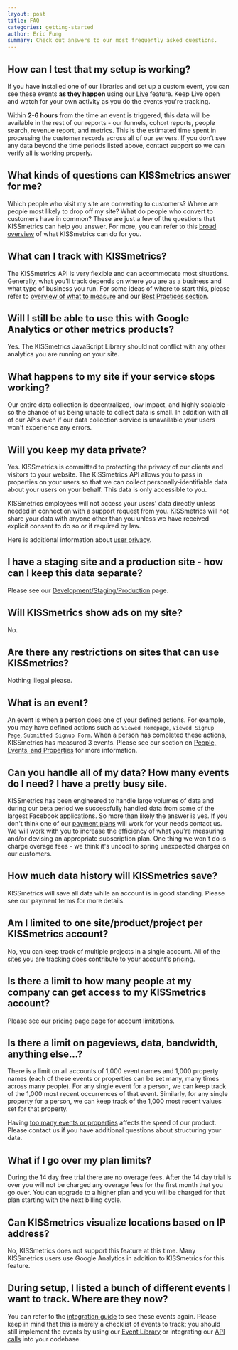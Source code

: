 ```yaml
---
layout: post
title: FAQ
categories: getting-started
author: Eric Fung
summary: Check out answers to our most frequently asked questions.
---
```

## How can I test that my setup is working?

If you have installed one of our libraries and set up a custom event, you can see these events **as they happen** using our [Live][live] feature. Keep Live open and watch for your own activity as you do the events you're tracking.

Within **2-6 hours** from the time an event is triggered, this data will be available in the rest of our reports - our funnels, cohort reports, people search, revenue report, and metrics. This is the estimated time spent in processing the customer records across all of our servers. If you don’t see any data beyond the time periods listed above, contact support so we can verify all is working properly.

## What kinds of questions can KISSmetrics answer for me?

Which people who visit my site are converting to customers? Where are people most likely to drop off my site? What do people who convert to customers have in common? These are just a few of the questions that KISSmetrics can help you answer. For more, you can refer to this [broad overview][what-to-do] of what KISSmetrics can do for you.

## What can I track with KISSmetrics?

The KISSmetrics API is very flexible and can accommodate most situations. Generally, what you'll track depends on where you are as a business and what type of business you run. For some ideas of where to start this, please refer to [overview of what to measure][what-to-measure] and our [Best Practices section][best-practices].

## Will I still be able to use this with Google Analytics or other metrics products?

Yes. The KISSmetrics JavaScript Library should not conflict with any other analytics you are running on your site.

## What happens to my site if your service stops working?

Our entire data collection is decentralized, low impact, and highly scalable - so the chance of us being unable to collect data is small. In addition with all of our APIs even if our data collection service is unavailable your users won't experience any errors.

## Will you keep my data private?

Yes. KISSmetrics is committed to protecting the privacy of our clients and visitors to your website. The KISSmetrics API allows you to pass in properties on your users so that we can collect personally-identifiable data about your users on your behalf. This data is only accessible to you.

KISSmetrics employees will not access your users' data directly unless needed in connection with a support request from you. KISSmetrics will not share your data with anyone other than you unless we have received explicit consent to do so or if required by law.

Here is additional information about [user privacy][privacy].

## I have a staging site and a production site - how can I keep this data separate?

Please see our [Development/Staging/Production][dsp] page.

## Will KISSmetrics show ads on my site?

No.

## Are there any restrictions on sites that can use KISSmetrics?

Nothing illegal please.

## What is an event?

An event is when a person does one of your defined actions.  For example, you may have defined actions such as `Viewed Homepage`, `Viewed Signup Page`, `Submitted Signup Form`.  When a person has completed these actions, KISSmetrics has measured 3 events. Please see our section on [People, Events, and Properties][pep] for more information.

## Can you handle all of my data? How many events do I need?  I have a pretty busy site.

KISSmetrics has been engineered to handle large volumes of data and during our beta period we successfully handled data from some of the largest Facebook applications. So more than likely the answer is yes. If you don't think one of our [payment plans][pricing] will work for your needs contact us. We will work with you to increase the efficiency of what you're measuring and/or devising an appropriate subscription plan.  One thing we won't do is charge overage fees - we think it's uncool to spring unexpected charges on our customers.

## How much data history will KISSmetrics save?

KISSmetrics will save all data while an account is in good standing. Please see our payment terms for more details.

## Am I limited to one site/product/project per KISSmetrics account?

No, you can keep track of multiple projects in a single account. All of the sites you are tracking does contribute to your account's [pricing][pricing].

## Is there a limit to how many people at my company can get access to my KISSmetrics account?

Please see our [pricing page][pricing] page for account limitations.

## Is there a limit on pageviews, data, bandwidth, anything else...?

There is a limit on all accounts of 1,000 event names and 1,000 property names (each of these events or properties can be set many, many times across many people). For any single event for a person, we can keep track of the 1,000 most recent occurrences of that event. Similarly, for any single property for a person, we can keep track of the 1,000 most recent values set for that property.

Having [too many events or properties][too-many] affects the speed of our product. Please contact us if you have additional questions about structuring your data.

## What if I go over my plan limits?

During the 14 day free trial there are no overage fees. After the 14 day trial is over you will not be charged any overage fees for the first month that you go over. You can upgrade to a higher plan and you will be charged for that plan starting with the next billing cycle.

## Can KISSmetrics visualize locations based on IP address?

No, KISSmetrics does not support this feature at this time. Many KISSmetrics users use Google Analytics in addition to KISSmetrics for this feature.

## During setup, I listed a bunch of different events I want to track. Where are they now?

You can refer to the [integration guide][integration] to see these events again. Please keep in mind that this is merely a checklist of events to track; you should still implement the events by using our [Event Library][evlib] or integrating our [API calls][methods] into your codebase.

[live]: /tools/live
[what-to-do]: /overview/what-can-km-do-for-me
[what-to-measure]: /overview/what-should-i-measure
[getting-started]: /getting-started
[best-practices]: /best-practices
[pricing]: http://www.kissmetrics.com/pricing
[pep]: /getting-started/people-events-properties
[integration]: https://www.kissmetrics.com/integration
[evlib]: https://www.kissmetrics.com/wizard
[methods]: http://support.kissmetrics.com/apis/common-methods
[dsp]: /getting-started/development-staging-production
[privacy]: /misc/user-privacy
[too-many]: /troubleshooting/too-many-event-names